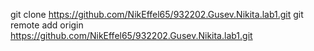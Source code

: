 git clone https://github.com/NikEffel65/932202.Gusev.Nikita.lab1.git
git remote add origin https://github.com/NikEffel65/932202.Gusev.Nikita.lab1.git
